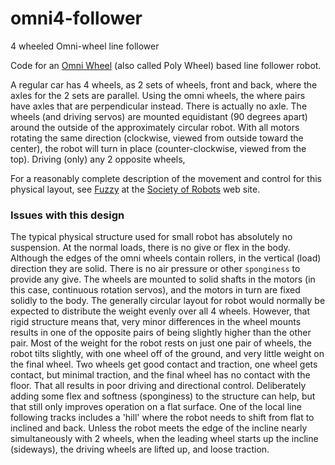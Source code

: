 # omni4-follower
4 wheeled Omni-wheel line follower

Code for an [Omni Wheel](https://en.wikipedia.org/wiki/Omni_wheel) (also called Poly Wheel) based line follower robot.

A regular car has 4 wheels, as 2 sets of wheels, front and back, where the axles for the 2 sets are parallel.  Using the omni wheels, the where pairs have axles that are perpendicular instead.  There is actually no axle.  The wheels (and driving servos) are mounted equidistant (90 degrees apart) around the outside of the approximately circular robot.  With all motors rotating the same direction (clockwise, viewed from outside toward the center), the robot will turn in place (counter-clockwise, viewed from the top).  Driving (only) any 2 opposite wheels,

For a reasonably complete description of the movement and control for this physical layout, see
[Fuzzy](http://www.societyofrobots.com/robot_omni_wheel.shtml) at the [Society of Robots](http://www.societyofrobots.com/) web site.

### Issues with this design

The typical physical structure used for small robot has absolutely no suspension.  At the normal loads, there is no give or flex in the body.  Although the edges of the omni wheels contain rollers, in the vertical (load) direction they are solid.  There is no air pressure or other `sponginess` to provide any give.  The wheels are mounted to solid shafts in the motors (in this case, continuous rotation servos), and the motors in turn are fixed solidly to the body.  The generally circular layout for robot would normally be expected to distribute the weight evenly over all 4 wheels.  However, that rigid structure means that, very minor differences in the wheel mounts results in one of the opposite pairs of being slightly higher than the other pair.  Most of the weight for the robot rests on just one pair of wheels, the robot tilts slightly, with one wheel off of the ground, and very little weight on the final wheel.  Two wheels get good contact and traction, one wheel gets contact, but minimal traction, and the final wheel has no contact with the floor.  That all results in poor driving and directional control.  Deliberately adding some flex and softness (sponginess) to the structure can help, but that still only improves operation on a flat surface.  One of the local line following tracks includes a 'hill' where the robot needs to shift from flat to inclined and back.  Unless the robot meets the edge of the incline nearly simultaneously with 2 wheels, when the leading wheel starts up the incline (sideways), the driving wheels are lifted up, and loose traction.
